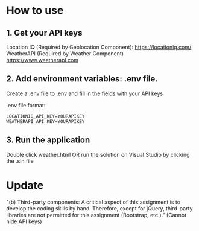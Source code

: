 ﻿# How to use

## 1. Get your API keys

Location IQ (Required by Geolocation Component): https://locationiq.com/  <br/>
WeatherAPI (Required by Weather Component) https://www.weatherapi.com

## 2. Add environment variables: .env file. 

Create a .env file to .env and fill in the fields with your API keys

.env file format:
```
LOCATIONIQ_API_KEY=YOURAPIKEY
WEATHERAPI_API_KEY=YOURAPIKEY
```

## 3. Run the application

Double click weather.html OR run the solution on Visual Studio by clicking the .sln file


# Update

"(b) Third-party components:
A critical aspect of this assignment is to develop the coding skills by hand. 
Therefore, except for jQuery, third-party libraries are not permitted for this 
assignment (Bootstrap, etc.)." (Cannot hide API keys)
